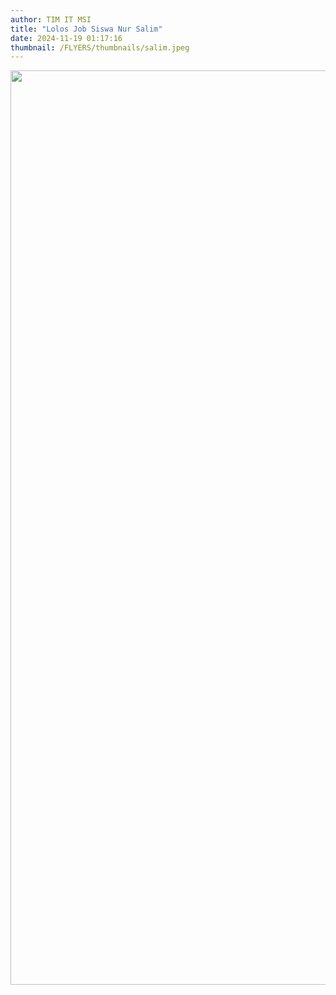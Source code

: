 ```yaml
---
author: TIM IT MSI
title: "Lolos Job Siswa Nur Salim"
date: 2024-11-19 01:17:16
thumbnail: /FLYERS/thumbnails/salim.jpeg
---
```

<p><img src="/images/salim.jpeg" alt="" width="1037" height="1463" /></p>
